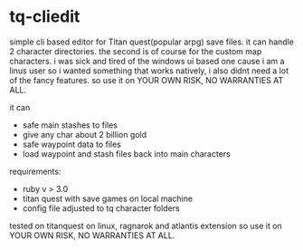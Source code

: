 # tq-cliedit
simple cli based editor for Titan quest(popular arpg) save files.
it can handle 2 character directories. the second is of course for the custom map characters.
i was sick and tired of the windows ui based one cause i am a linus user so i wanted something that works natively,
i also didnt need a lot of the fancy features.
so use it on YOUR OWN RISK, NO WARRANTIES AT ALL.

it can
  - safe main stashes to files
  - give any char about 2 billion gold
  - safe waypoint data to files
  - load waypoint and stash files back into main characters

requirements:
  - ruby v > 3.0
  - titan quest with save games on local machine
  - config file adjusted to tq character folders

tested on titanquest on linux, ragnarok and atlantis extension
so use it on YOUR OWN RISK, NO WARRANTIES AT ALL.